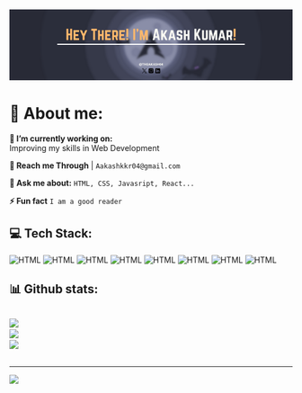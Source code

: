 
<p align="center"><img src="media/Hey There! I&apos;m Akash Kumar!.png" alt="Akash banner" style ="height: 40%; width: 100%; padding-top: 20px;" /></p>

# 💫 About me:

**🔭 I’m currently working on:** <br>
Improving my skills in Web Development

**📧 Reach me Through** | ```Aakashkkr04@gmail.com```

**💬 Ask me about:** ```HTML, CSS, Javasript, React...```

**⚡ Fun fact** ```I am a good reader```


## 💻 Tech Stack:

  ![HTML](https://img.shields.io/badge/HTML-E34F26?style=for-the-badge&logo=HTML5&logoColor=white)
  ![HTML](https://img.shields.io/badge/CSS3-1572B6?style=for-the-badge&logo=css3&logoColor=white)
  ![HTML](https://img.shields.io/badge/JavaScript-323330?style=for-the-badge&logo=javascript&logoColor=F7DF1E)
  ![HTML](https://img.shields.io/badge/React-323330?style=for-the-badge&logo=react&logoColor=61DAFB)
  ![HTML](https://img.shields.io/badge/Shell_Script-323330?style=for-the-badge&logo=gnu-bash&logoColor=white)
  ![HTML](https://img.shields.io/badge/GIT-E44C30?style=for-the-badge&logo=git&logoColor=white)
  ![HTML](https://img.shields.io/badge/Linux-FCC624?style=for-the-badge&logo=linux&logoColor=black)
  ![HTML](https://img.shields.io/badge/language-1572B6?style=for-the-badge&logo=c&logoColor=white)




## 📊 Github stats: 
<div align="left" style="display: flex; flex-direction: column; gap:5px; width:100%;">

![](https://github-readme-stats.vercel.app/api?username=theakash04&theme=dark&hide_border=false&include_all_commits=false&count_private=false)<br/>
![](https://github-readme-streak-stats.herokuapp.com/?user=theakash04&theme=dark&hide_border=false)<br/>
![](https://github-readme-stats.vercel.app/api/top-langs/?username=theakash04&theme=dark&hide_border=false&include_all_commits=false&count_private=false&layout=compact)

</div>

<hr>

![](https://komarev.com/ghpvc/?username=theakash04&color=6272A4&label=Viewers)

